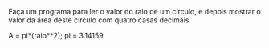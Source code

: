 Faça um programa para ler o valor do raio de um círculo, e depois mostrar o valor da área deste círculo com quatro casas decimais.

A = pi*(raio**2);
pi = 3.14159
